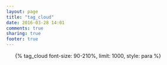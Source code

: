 ```yaml
---
layout: page
title: "tag_cloud"
date: 2016-03-28 14:01
comments: true
sharing: true
footer: true
---
```

<ul class="tag-cloud">{% tag_cloud font-size: 90-210%, limit: 1000, style: para %}</ul>  
